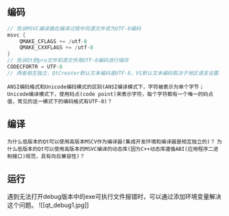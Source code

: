 ## 编码 

```C++
// 告诉MSVC编译器在编译过程中将源文件视为UTF-8编码
msvc {
    QMAKE_CFLAGS += /utf-8
    QMAKE_CXXFLAGS += /utf-8
}
// 告诉Qt把pro文件和源文件用UTF-8编码进行储存
CODECFORTR = UTF-8
// 两者相互独立，QtCreater默认文本编码是UTF-8，VS默认文本编码取决于地区语言设置
```

`ANSI编码格式和Unicode编码模式的区别(ANSI编译模式下，字符被表示为单个字节；Unicode编译模式下，使用码点(code point)来表示字符，每个字符都有一个唯一的码点值，常见的这一模式下的编码格式有UTF-8)？`
## 编译

`为什么低版本的Qt可以使用高版本MSCV作为编译器(集成开发环境和编译器是相互独立的)？`
`为什么低版本的Qt可以使用高版本的MSVC编译的动态库(因为C++动态库遵循ABI(应用程序二进制接口)规范，具有向后兼容性)？`
## 运行

遇到无法打开debug版本中的exe可执行文件报错时，可以通过添加环境变量解决这个问题。
![[qt_debug1.jpg]]